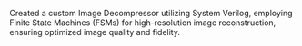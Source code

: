 Created a custom Image Decompressor utilizing System Verilog, employing Finite State Machines (FSMs) for high-resolution image reconstruction, ensuring optimized image quality and fidelity.
